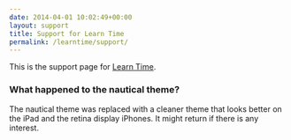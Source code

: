 ```yaml
---
date: 2014-04-01 10:02:49+00:00
layout: support
title: Support for Learn Time
permalink: /learntime/support/
---
```


This is the support page for [Learn Time](http://www.cloudpebbles.com/apps/learn-time/).

### What happened to the nautical theme?

The nautical theme was replaced with a cleaner theme that looks better on the iPad and the retina display iPhones. It might return if there is any interest.
